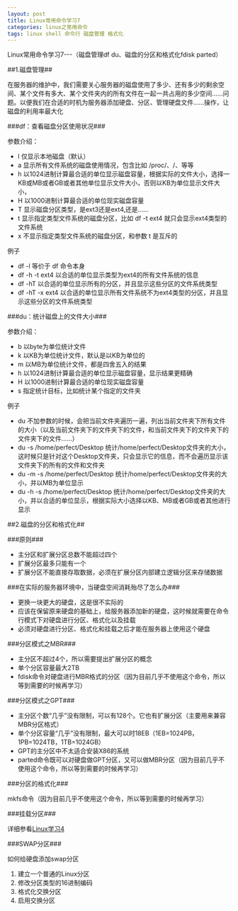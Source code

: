 ```yaml
---
layout: post
title: Linux常用命令学习7
categories: linux之常用命令
tags: linux shell 命令行 磁盘管理 格式化
---
```



Linux常用命令学习7---（磁盘管理df du、磁盘的分区和格式化fdisk parted）


##1.磁盘管理##

在服务器的维护中，我们需要关心服务器的磁盘使用了多少、还有多少的剩余空间、某个文件有多大、某个文件夹内的所有文件在一起一共占用的多少空间……问题。以便我们在合适的时机为服务器添加硬盘、分区、管理硬盘文件……操作，让磁盘的利用率最大化

###df：查看磁盘分区使用状况###

参数介绍：

* l   仅显示本地磁盘（默认）
* a   显示所有文件系统的磁盘使用情况，包含比如 /proc/、/、等等
* h   以1024进制计算最合适的单位显示磁盘容量，根据实际的文件大小，选择一KB或MB或者GB或者其他单位显示文件大小，否则以KB为单位显示文件大小，
* H   以1000进制计算最合适的单位现实磁盘容量
* T   显示磁盘分区类型，是ext3还是ext4,还是……
* t   显示指定类型文件系统的磁盘分区，比如 df -t ext4 就只会显示ext4类型的文件系统
* x   不显示指定类型文件系统的磁盘分区，和参数 t 是互斥的

例子

* df -l 等价于 df 命令本身
* df -h -t ext4 以合适的单位显示类型为ext4的所有文件系统的信息
* df -hT 以合适的单位显示所有的分区，并且显示这些分区的文件系统类型
* df -hT -x ext4 以合适的单位显示所有文件系统不为ext4类型的分区，并且显示这些分区的文件系统类型

###du：统计磁盘上的文件大小###

参数介绍：

* b   以byte为单位统计文件
* k   以KB为单位统计文件，默认是以KB为单位的
* m   以MB为单位统计文件，都是四舍五入的结果
* h   以1024进制计算最合适的单位显示磁盘容量，显示结果更精确
* H   以1000进制计算最合适的单位现实磁盘容量
* s   指定统计目标，比如统计某个指定的文件夹

例子

* du 不加参数的时候，会把当前文件夹遍历一遍，列出当前文件夹下所有文件的大小（以及当前文件夹下的文件夹下的文件，和当前文件夹下的文件夹下的文件夹下的文件……）
* du -s /home/perfect/Desktop    统计/home/perfect/Desktop文件夹的大小，这时候只是针对这个Desktop文件夹，只会显示它的信息，而不会遍历显示该文件夹下的所有的文件和文件夹
* du -m -s /home/perfect/Desktop  统计/home/perfect/Desktop文件夹的大小，并以MB为单位显示
* du -h -s /home/perfect/Desktop  统计/home/perfect/Desktop文件夹的大小，并以合适的单位显示，根据实际大小选择以KB、MB或者GB或者其他进行显示

 
##2.磁盘的分区和格式化##

###原则###

* 主分区和扩展分区总数不能超过四个
* 扩展分区最多只能有一个
* 扩展分区不能直接存取数据，必须在扩展分区内部建立逻辑分区来存储数据

###在实际的服务器环境中，当硬盘空间消耗殆尽了怎么办###

* 更换一块更大的硬盘，这是很不实际的
* 应该在保留原来硬盘的基础上，给服务器添加新的硬盘，这时候就需要在命令行模式下对硬盘进行分区、格式化以及挂载
* 必须对硬盘进行分区、格式化和挂载之后才能在服务器上使用这个硬盘

###分区模式之MBR###

* 主分区不超过4个，所以需要提出扩展分区的概念
* 单个分区容量最大2TB
* fdisk命令对硬盘进行MBR格式的分区（因为目前几乎不使用这个命令，所以等到需要的时候再学习）

###分区模式之GPT###

* 主分区个数“几乎”没有限制，可以有128个。它也有扩展分区（主要用来兼容MBR分区格式）
* 单个分区容量“几乎”没有限制，最大可以时18EB（1EB=1024PB，1PB=1024TB，1TB=1024GB）
* GPT的主分区中不太适合安装X86的系统
* parted命令既可以对硬盘做GPT分区，又可以做MBR分区（因为目前几乎不使用这个命令，所以等到需要的时候再学习）

###分区的格式化###

mkfs命令（因为目前几乎不使用这个命令，所以等到需要的时候再学习）

###挂载分区###

详细参看[Linux学习4](http://xumenger.github.io/linux-shell-20150513-04/)

###SWAP分区###

如何给硬盘添加swap分区
 
1. 建立一个普通的Linux分区
2. 修改分区类型的16进制编码
3. 格式化交换分区
4. 启用交换分区